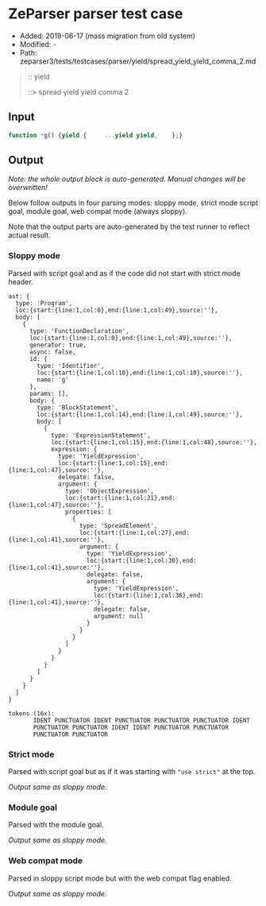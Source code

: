 # ZeParser parser test case

- Added: 2019-06-17 (mass migration from old system)
- Modified: -
- Path: zeparser3/tests/testcases/parser/yield/spread_yield_yield_comma_2.md

> :: yield
>
> ::> spread yield yield comma 2

## Input

`````js
function *g() {yield {     ...yield yield,    };}
`````

## Output

_Note: the whole output block is auto-generated. Manual changes will be overwritten!_

Below follow outputs in four parsing modes: sloppy mode, strict mode script goal, module goal, web compat mode (always sloppy).

Note that the output parts are auto-generated by the test runner to reflect actual result.

### Sloppy mode

Parsed with script goal and as if the code did not start with strict mode header.

`````
ast: {
  type: 'Program',
  loc:{start:{line:1,col:0},end:{line:1,col:49},source:''},
  body: [
    {
      type: 'FunctionDeclaration',
      loc:{start:{line:1,col:0},end:{line:1,col:49},source:''},
      generator: true,
      async: false,
      id: {
        type: 'Identifier',
        loc:{start:{line:1,col:10},end:{line:1,col:10},source:''},
        name: 'g'
      },
      params: [],
      body: {
        type: 'BlockStatement',
        loc:{start:{line:1,col:14},end:{line:1,col:49},source:''},
        body: [
          {
            type: 'ExpressionStatement',
            loc:{start:{line:1,col:15},end:{line:1,col:48},source:''},
            expression: {
              type: 'YieldExpression',
              loc:{start:{line:1,col:15},end:{line:1,col:47},source:''},
              delegate: false,
              argument: {
                type: 'ObjectExpression',
                loc:{start:{line:1,col:21},end:{line:1,col:47},source:''},
                properties: [
                  {
                    type: 'SpreadElement',
                    loc:{start:{line:1,col:27},end:{line:1,col:41},source:''},
                    argument: {
                      type: 'YieldExpression',
                      loc:{start:{line:1,col:30},end:{line:1,col:41},source:''},
                      delegate: false,
                      argument: {
                        type: 'YieldExpression',
                        loc:{start:{line:1,col:36},end:{line:1,col:41},source:''},
                        delegate: false,
                        argument: null
                      }
                    }
                  }
                ]
              }
            }
          }
        ]
      }
    }
  ]
}

tokens (16x):
       IDENT PUNCTUATOR IDENT PUNCTUATOR PUNCTUATOR PUNCTUATOR IDENT
       PUNCTUATOR PUNCTUATOR IDENT IDENT PUNCTUATOR PUNCTUATOR
       PUNCTUATOR PUNCTUATOR
`````

### Strict mode

Parsed with script goal but as if it was starting with `"use strict"` at the top.

_Output same as sloppy mode._

### Module goal

Parsed with the module goal.

_Output same as sloppy mode._

### Web compat mode

Parsed in sloppy script mode but with the web compat flag enabled.

_Output same as sloppy mode._
